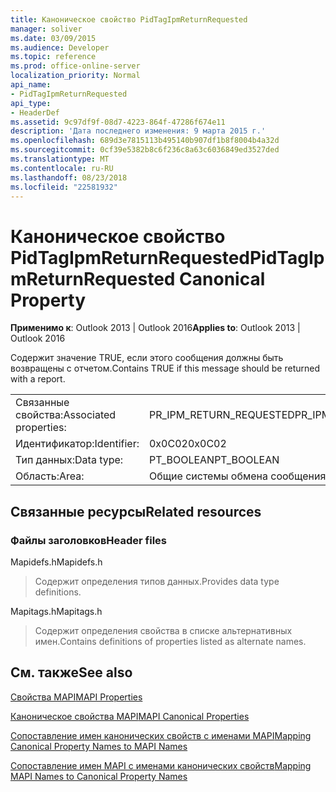 ```yaml
---
title: Каноническое свойство PidTagIpmReturnRequested
manager: soliver
ms.date: 03/09/2015
ms.audience: Developer
ms.topic: reference
ms.prod: office-online-server
localization_priority: Normal
api_name:
- PidTagIpmReturnRequested
api_type:
- HeaderDef
ms.assetid: 9c97df9f-08d7-4223-864f-47286f674e11
description: 'Дата последнего изменения: 9 марта 2015 г.'
ms.openlocfilehash: 689d3e7815113b495140b907df1b8f8004b4a32d
ms.sourcegitcommit: 0cf39e5382b8c6f236c8a63c6036849ed3527ded
ms.translationtype: MT
ms.contentlocale: ru-RU
ms.lasthandoff: 08/23/2018
ms.locfileid: "22581932"
---
```

# <a name="pidtagipmreturnrequested-canonical-property"></a><span data-ttu-id="a1c8b-103">Каноническое свойство PidTagIpmReturnRequested</span><span class="sxs-lookup"><span data-stu-id="a1c8b-103">PidTagIpmReturnRequested Canonical Property</span></span>

  
  
<span data-ttu-id="a1c8b-104">**Применимо к**: Outlook 2013 | Outlook 2016</span><span class="sxs-lookup"><span data-stu-id="a1c8b-104">**Applies to**: Outlook 2013 | Outlook 2016</span></span> 
  
<span data-ttu-id="a1c8b-105">Содержит значение TRUE, если этого сообщения должны быть возвращены с отчетом.</span><span class="sxs-lookup"><span data-stu-id="a1c8b-105">Contains TRUE if this message should be returned with a report.</span></span>
  
|||
|:-----|:-----|
|<span data-ttu-id="a1c8b-106">Связанные свойства:</span><span class="sxs-lookup"><span data-stu-id="a1c8b-106">Associated properties:</span></span>  <br/> |<span data-ttu-id="a1c8b-107">PR_IPM_RETURN_REQUESTED</span><span class="sxs-lookup"><span data-stu-id="a1c8b-107">PR_IPM_RETURN_REQUESTED</span></span>  <br/> |
|<span data-ttu-id="a1c8b-108">Идентификатор:</span><span class="sxs-lookup"><span data-stu-id="a1c8b-108">Identifier:</span></span>  <br/> |<span data-ttu-id="a1c8b-109">0x0C02</span><span class="sxs-lookup"><span data-stu-id="a1c8b-109">0x0C02</span></span>  <br/> |
|<span data-ttu-id="a1c8b-110">Тип данных:</span><span class="sxs-lookup"><span data-stu-id="a1c8b-110">Data type:</span></span>  <br/> |<span data-ttu-id="a1c8b-111">PT_BOOLEAN</span><span class="sxs-lookup"><span data-stu-id="a1c8b-111">PT_BOOLEAN</span></span>  <br/> |
|<span data-ttu-id="a1c8b-112">Область:</span><span class="sxs-lookup"><span data-stu-id="a1c8b-112">Area:</span></span>  <br/> |<span data-ttu-id="a1c8b-113">Общие системы обмена сообщениями</span><span class="sxs-lookup"><span data-stu-id="a1c8b-113">General messaging</span></span>  <br/> |
   
## <a name="related-resources"></a><span data-ttu-id="a1c8b-114">Связанные ресурсы</span><span class="sxs-lookup"><span data-stu-id="a1c8b-114">Related resources</span></span>

### <a name="header-files"></a><span data-ttu-id="a1c8b-115">Файлы заголовков</span><span class="sxs-lookup"><span data-stu-id="a1c8b-115">Header files</span></span>

<span data-ttu-id="a1c8b-116">Mapidefs.h</span><span class="sxs-lookup"><span data-stu-id="a1c8b-116">Mapidefs.h</span></span>
  
> <span data-ttu-id="a1c8b-117">Содержит определения типов данных.</span><span class="sxs-lookup"><span data-stu-id="a1c8b-117">Provides data type definitions.</span></span>
    
<span data-ttu-id="a1c8b-118">Mapitags.h</span><span class="sxs-lookup"><span data-stu-id="a1c8b-118">Mapitags.h</span></span>
  
> <span data-ttu-id="a1c8b-119">Содержит определения свойства в списке альтернативных имен.</span><span class="sxs-lookup"><span data-stu-id="a1c8b-119">Contains definitions of properties listed as alternate names.</span></span>
    
## <a name="see-also"></a><span data-ttu-id="a1c8b-120">См. также</span><span class="sxs-lookup"><span data-stu-id="a1c8b-120">See also</span></span>



[<span data-ttu-id="a1c8b-121">Свойства MAPI</span><span class="sxs-lookup"><span data-stu-id="a1c8b-121">MAPI Properties</span></span>](mapi-properties.md)
  
[<span data-ttu-id="a1c8b-122">Каноническое свойства MAPI</span><span class="sxs-lookup"><span data-stu-id="a1c8b-122">MAPI Canonical Properties</span></span>](mapi-canonical-properties.md)
  
[<span data-ttu-id="a1c8b-123">Сопоставление имен канонических свойств с именами MAPI</span><span class="sxs-lookup"><span data-stu-id="a1c8b-123">Mapping Canonical Property Names to MAPI Names</span></span>](mapping-canonical-property-names-to-mapi-names.md)
  
[<span data-ttu-id="a1c8b-124">Сопоставление имен MAPI с именами канонических свойств</span><span class="sxs-lookup"><span data-stu-id="a1c8b-124">Mapping MAPI Names to Canonical Property Names</span></span>](mapping-mapi-names-to-canonical-property-names.md)

